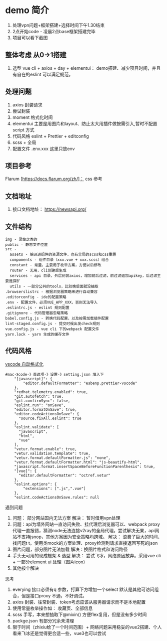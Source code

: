 # demo 简介
1. 处理vpn问题+框架搭建+选择时间下午1.30结束
2. 2点开始code - 凌晨2点base框架搭建完毕
3. 项目可以看下截图

## 整体考虑 从0->1搭建
1. 选型 vue cli + axios + day + elementui： demo搭建、减少项目时间，并且有自在的eslint 可以满足规范。
## 处理问题
1. axios 封装请求
2. 尝试封装
3. moment 格式化时间
4. elementui 主要是用图片和layout、防止太大用插件做按需引入,暂时不配置script 方式
5. 代码风格 eslint + Prettier + editconfig
6. scss + 全局
7. 配置文件 .env.xxx 这里只放env


## 项目参考
Flarum [https://docs.flarum.org/zh/]： css 参考

## 文档地址
1. 接口文档地址： https://newsapi.org/

## 文件结构
```
img - 录像之类的
public - 静态文件位置
src -
  assets - 编译进组件的资源文件，也有全局的scss和css重置
  compoments - 组件目录（xxx.vue + xxx.scss）组合
  constant - 常量，主要用于枚举方案，方便以后修改
  router - 无用，cli创建后生成
  services - api 目录，外层封装axios，增加前后过滤，前过滤追加apikey，后过滤主要是探矿
  utils - 一部分公共的tools，比较晚后面就没抽取
.browserslistrc - 根据浏览器策略来进行自动兼容
.editorconfig - ide的配置策略
.env - 配置文件，必须VUE_APP_XXX，否则无法导入
.eslintrc.js - eslint 规则配置
.gitignore - 代码管理器忽略策略
babel.config.js - 转换代码配置，以及按需加载插件配置
lint-staged.config.js - 提交时候出发check规则
vue.config.js - vue cli 下的webpack 配置文件
yarn.lock - yarn 生成的缓存文件
```

## 代码风格
[vscode 自动格式化](https://www.freesion.com/article/8527264381/)
```
#mac-》code-》首选项-》设置-》setting.json 填入下
    "[javascript]": {
        "editor.defaultFormatter": "esbenp.prettier-vscode"
    },
    "redhat.telemetry.enabled": true,
    "git.autofetch": true,
    "git.confirmSync": false,
    "eslint.run": "onSave",
    "editor.formatOnSave": true,
    "editor.codeActionsOnSave": {
      "source.fixAll.eslint": true
    },
    "eslint.validate": [
      "javascript",
      "html",
      "vue"
    ],
    "vetur.format.enable": true,
    "vetur.validation.template": true,
    "vetur.format.defaultFormatter.js": "none",
    "vetur.format.defaultFormatter.html": "js-beautify-html",
    "javascript.format.insertSpaceBeforeFunctionParenthesis": true,
    "[vue]": {
      "editor.defaultFormatter": "octref.vetur"
    },
    "eslint.options": {
	    "extensions": [".js",".vue"]
    },
    "eslint.codeActionsOnSave.rules": null
```

遇到问题
1. 问题： 部分网站国内无法方案
解决： 暂时借用vpn处理
2. 问题：api为墙外网站一直访问失败、挂代理后浏览器可以、webpack proxy代理一直报错，猜测node无法连接v2ray的全局代理。尝试解决无果，api网站不支持jsnop，其他方案因为安全策略均跨域。
解决： 浪费了巨大的时间、找问题t t。使用类mock的方案处理、proxy检测到请求直接返回写死的json
3. 图片问题，部分图片无法加载
解决：换图片格式和访问路径
4. 手头无可用的现成框架 & 选型
解决： 尝试飞冰，网络原因放弃。采用vue cli + 一部分element ui 处理（图片icon）
5. 其他按个解决

思考
1. everying 接口必须有q 参数，打算下方增加一个select 默认是其他可访问组合，但是接口proxy 不通，不好调试。
2. axios 封装、往常封装、token考虑应该从服务器请求而不是本地配置
3. 使用常量枚举操作如： 收藏页、全部信息
4. scss 手写，本来想抽取下@mixin() 方便flex复用，但是没有多少时间
5. packge.json 有部分冗余未清理
6. 限于时间（zhixiu给了一个时间范围）+ 网络问题采用稳妥的vue2搭建、个人看来飞冰还是觉得更合适一些，vue3也可以尝试

